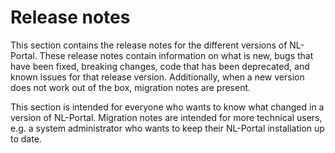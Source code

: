 # Release notes

This section contains the release notes for the different versions of NL-Portal. These release notes contain information
on what is new, bugs that have been fixed, breaking changes, code that has been deprecated, and known issues for that
release version. Additionally, when a new version does not work out of the box, migration notes are present.

This section is intended for everyone who wants to know what changed in a version of NL-Portal. Migration notes are
intended for more technical users, e.g. a system administrator who wants to keep their NL-Portal installation up to date.
